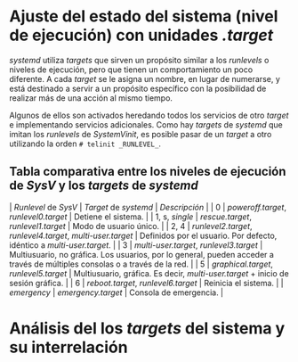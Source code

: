 
# Ajuste del estado del sistema (nivel de ejecución) con unidades _.target_

_systemd_ utiliza _targets_ que sirven un propósito similar a los _runlevels_ o niveles de ejecución, pero que tienen un comportamiento un poco diferente. A cada _target_ se le asigna un nombre, en lugar de numerarse, y está destinado a servir a un propósito específico con la posibilidad de realizar más de una acción al mismo tiempo. 

Algunos de ellos son activados heredando todos los servicios de otro _target_ e implementando servicios adicionales. Como hay _targets_ de _systemd_ que imitan los _runlevels_ de _SystemVinit_, es posible pasar de un _target_ a otro utilizando la orden `# telinit _RUNLEVEL_`.


## Tabla comparativa entre los niveles de ejecución de _SysV_ y los _targets_ de _systemd_

| _Runlevel_ de _SysV_ | _Target_ de _systemd_ | _Descripción_ |
| 0 | _poweroff.target_, _runlevel0.target_ | Detiene el sistema. |
| 1, s, _single_ | _rescue.target_, _runlevel1.target_ | Modo de usuario único. |
| 2, 4 | _runlevel2.target_, _runlevel4.target_, _multi-user.target_ | Definidos por el usuario. Por defecto, idéntico a _multi-user.target_. |
| 3 | _multi-user.target_, _runlevel3.target_ | Multiusuario, no gráfica. Los usuarios, por lo general, pueden acceder a través de múltiples consolas o a través de la red. |
| 5 | _graphical.target_, _runlevel5.target_ | Multiusuario, gráfica. Es decir, _multi-user.target_ + inicio de sesión gráfica. |
| 6 | _reboot.target_, _runlevel6.target_ | Reinicia el sistema. |
| _emergency_ | _emergency.target_ | Consola de emergencia. |





















# Análisis del los _targets_ del sistema y su interrelación




